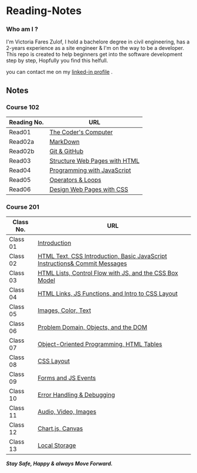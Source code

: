 # Reading-Notes

### Who am I ? 

 I'm Victoria Fares Zulof, I hold a bachelore degree in civil engineering, has a 2-years experience as a site engineer & I'm on the way to be a developer.
 This repo is created to help beginners get into the software development step by step, Hopfully you find this helfull.

you can contact me on my [linked-in profile](https://www.linkedin.com/in/victoria-f-abuzulof-0a0997200/) .

## Notes 

### Course 102

 | Reading No. |       URL            |
  -------------|----------------------
 | Read01      | [The Coder's Computer](Read01.md)   |
 | Read02a     | [MarkDown](Read02a.md) |
 | Read02b     | [Git & GitHub](Read02b.md) |
 | Read03      | [Structure Web Pages with HTML](Read03.md)   |
 | Read04      | [Programming with JavaScript](Read04.md)   |
 | Read05      | [Operators & Loops](Read05.md)   |
 | Read06      | [Design Web Pages with CSS](Read06.md)   |
  
### Course 201

| Class No.    |        URL            |
 --------------|-----------------------
| Class 01     | [Introduction](Class-01.md) |
| Class 02     | [HTML Text, CSS Introduction, Basic JavaScript Instructions& Commit Messages](Class-02.md) |
| Class 03     | [HTML Lists, Control Flow with JS, and the CSS Box Model](Class-03.md) |
| Class 04     | [HTML Links, JS Functions, and Intro to CSS Layout](Class-04.md) |
| Class 05     | [Images, Color, Text](Class-05.md) |
| Class 06     | [Problem Domain, Objects, and the DOM](Class-06.md) |
| Class 07     | [Object-Oriented Programming, HTML Tables](Class-07.md) |
| Class 08     | [CSS Layout](Class-08.md) |
| Class 09     | [Forms and JS Events](Class-09.md) |
| Class 10     | [Error Handling & Debugging](Class-10.md) |
| Class 11     | [Audio, Video, Images](Class-11.md) |
| Class 12     | [Chart.js, Canvas](Class-12.md) |
| Class 13     | [Local Storage](Class-13.md) |



  ***Stay Safe, Happy & always Move Forward.*** 